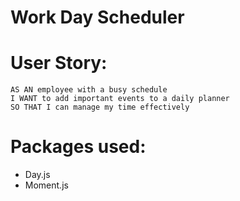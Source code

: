 # Work Day Scheduler 
# User Story:
```
AS AN employee with a busy schedule
I WANT to add important events to a daily planner
SO THAT I can manage my time effectively
```
# Packages used:
* Day.js
* Moment.js
